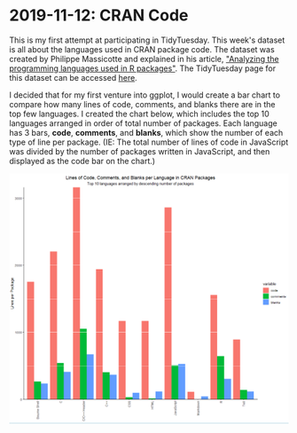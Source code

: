 # 2019-11-12: CRAN Code
This is my first attempt at participating in TidyTuesday. This week's dataset is all about the languages used in CRAN package code. The dataset was created by Philippe Massicotte and explained in his article, ["Analyzing the programming languages used in R packages"](https://www.pmassicotte.com/post/analyzing-the-programming-languages-used-in-r-packages/). The TidyTuesday page for this dataset can be accessed [here](https://github.com/rfordatascience/tidytuesday/tree/master/data/2019/2019-11-12).

I decided that for my first venture into ggplot, I would create a bar chart to compare how many lines of code, comments, and blanks there are in the top few languages. I created the chart below, which includes the top 10 languages arranged in order of total number of packages. Each language has 3 bars, **code**, **comments**, and **blanks**, which show the number of each type of line per package. (IE: The total number of lines of code in JavaScript was divided by the number of packages written in JavaScript, and then displayed as the code bar on the chart.)

![Image of bar chart explained above.](/2019-11-12/2019-11-12_CRAN_pic.PNG?raw=true)

